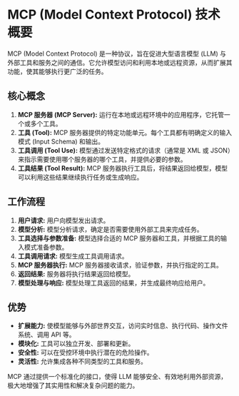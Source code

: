 # MCP (Model Context Protocol) 技术概要

MCP (Model Context Protocol) 是一种协议，旨在促进大型语言模型 (LLM) 与外部工具和服务之间的通信。它允许模型访问和利用本地或远程资源，从而扩展其功能，使其能够执行更广泛的任务。

## 核心概念

1.  **MCP 服务器 (MCP Server):** 运行在本地或远程环境中的应用程序，它托管一个或多个工具。
2.  **工具 (Tool):** MCP 服务器提供的特定功能单元。每个工具都有明确定义的输入模式 (Input Schema) 和输出。
3.  **工具调用 (Tool Use):** 模型通过发送特定格式的请求（通常是 XML 或 JSON）来指示需要使用哪个服务器的哪个工具，并提供必要的参数。
4.  **工具结果 (Tool Result):** MCP 服务器执行工具后，将结果返回给模型，模型可以利用这些结果继续执行任务或生成响应。

## 工作流程

1.  **用户请求:** 用户向模型发出请求。
2.  **模型分析:** 模型分析请求，确定是否需要使用外部工具来完成任务。
3.  **工具选择与参数准备:** 模型选择合适的 MCP 服务器和工具，并根据工具的输入模式准备参数。
4.  **工具调用请求:** 模型生成工具调用请求。
5.  **MCP 服务器执行:** MCP 服务器接收请求，验证参数，并执行指定的工具。
6.  **返回结果:** 服务器将执行结果返回给模型。
7.  **模型处理与响应:** 模型处理工具返回的结果，并生成最终响应给用户。

## 优势

*   **扩展能力:** 使模型能够与外部世界交互，访问实时信息、执行代码、操作文件系统、调用 API 等。
*   **模块化:** 工具可以独立开发、部署和更新。
*   **安全性:** 可以在受控环境中执行潜在的危险操作。
*   **灵活性:** 允许集成各种不同类型的工具和服务。

MCP 通过提供一个标准化的接口，使得 LLM 能够安全、有效地利用外部资源，极大地增强了其实用性和解决复杂问题的能力。